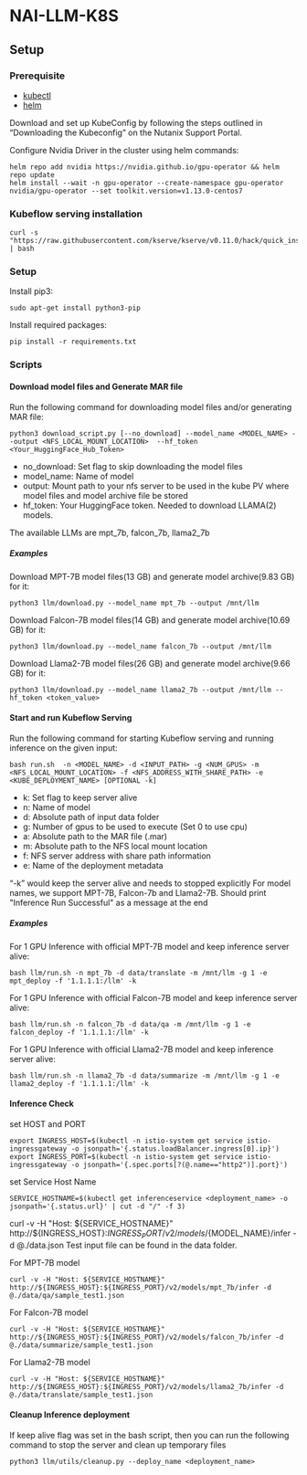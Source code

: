 # NAI-LLM-K8S

## Setup

### Prerequisite
* [kubectl](https://kubernetes.io/docs/tasks/tools/#kubectl)
* [helm](https://helm.sh/docs/intro/install/)

Download and set up KubeConfig by following the steps outlined in “Downloading the Kubeconfig” on the Nutanix Support Portal.

Configure Nvidia Driver in the cluster using helm commands:

```
helm repo add nvidia https://nvidia.github.io/gpu-operator && helm repo update
helm install --wait -n gpu-operator --create-namespace gpu-operator nvidia/gpu-operator --set toolkit.version=v1.13.0-centos7
```

### Kubeflow serving installation

```
curl -s "https://raw.githubusercontent.com/kserve/kserve/v0.11.0/hack/quick_install.sh" | bash
```

### Setup

Install pip3:
```
sudo apt-get install python3-pip
```

Install required packages:

```
pip install -r requirements.txt
```

### Scripts

#### Download model files and Generate MAR file
Run the following command for downloading model files and/or generating MAR file: 
```
python3 download_script.py [--no_download] --model_name <MODEL_NAME> --output <NFS_LOCAL_MOUNT_LOCATION>  --hf_token <Your_HuggingFace_Hub_Token>
```
- no_download:      Set flag to skip downloading the model files
- model_name:       Name of model
- output:       Mount path to your nfs server to be used in the kube PV where model files and model archive file be stored
- hf_token:         Your HuggingFace token. Needed to download LLAMA(2) models.

The available LLMs are mpt_7b, falcon_7b, llama2_7b

##### Examples

Download MPT-7B model files(13 GB) and generate model archive(9.83 GB) for it:
```
python3 llm/download.py --model_name mpt_7b --output /mnt/llm
```
Download Falcon-7B model files(14 GB) and generate model archive(10.69 GB) for it:
```
python3 llm/download.py --model_name falcon_7b --output /mnt/llm
```
Download Llama2-7B model files(26 GB) and generate model archive(9.66 GB) for it:
```
python3 llm/download.py --model_name llama2_7b --output /mnt/llm --hf_token <token_value>
```

#### Start and run Kubeflow Serving

Run the following command for starting Kubeflow serving and running inference on the given input:
```
bash run.sh  -n <MODEL_NAME> -d <INPUT_PATH> -g <NUM_GPUS> -m <NFS_LOCAL_MOUNT_LOCATION> -f <NFS_ADDRESS_WITH_SHARE_PATH> -e <KUBE_DEPLOYMENT_NAME> [OPTIONAL -k]
```
- k:    Set flag to keep server alive
- n:    Name of model
- d:    Absolute path of input data folder
- g:    Number of gpus to be used to execute (Set 0 to use cpu)
- a:    Absolute path to the MAR file (.mar)
- m:    Absolute path to the NFS local mount location
- f:    NFS server address with share path information
- e:    Name of the deployment metadata

“-k” would keep the server alive and needs to stopped explicitly
For model names, we support MPT-7B, Falcon-7b and Llama2-7B.
Should print "Inference Run Successful" as a message at the end

##### Examples

For 1 GPU Inference with official MPT-7B model and keep inference server alive:
```
bash llm/run.sh -n mpt_7b -d data/translate -m /mnt/llm -g 1 -e mpt_deploy -f '1.1.1.1:/llm' -k
```
For 1 GPU Inference with official Falcon-7B model and keep inference server alive:
```
bash llm/run.sh -n falcon_7b -d data/qa -m /mnt/llm -g 1 -e falcon_deploy -f '1.1.1.1:/llm' -k
```
For 1 GPU Inference with official Llama2-7B model and keep inference server alive:
```
bash llm/run.sh -n llama2_7b -d data/summarize -m /mnt/llm -g 1 -e llama2_deploy -f '1.1.1.1:/llm' -k
```

#### Inference Check

set HOST and PORT
```
export INGRESS_HOST=$(kubectl -n istio-system get service istio-ingressgateway -o jsonpath='{.status.loadBalancer.ingress[0].ip}')
export INGRESS_PORT=$(kubectl -n istio-system get service istio-ingressgateway -o jsonpath='{.spec.ports[?(@.name=="http2")].port}')
```

set Service Host Name
```
SERVICE_HOSTNAME=$(kubectl get inferenceservice <deployment_name> -o jsonpath='{.status.url}' | cut -d "/" -f 3)
```

curl -v -H "Host: ${SERVICE_HOSTNAME}" http://${INGRESS_HOST}:${INGRESS_PORT}/v2/models/${MODEL_NAME}/infer -d @./data.json
Test input file can be found in the data folder.


For MPT-7B model
```
curl -v -H "Host: ${SERVICE_HOSTNAME}" http://${INGRESS_HOST}:${INGRESS_PORT}/v2/models/mpt_7b/infer -d @./data/qa/sample_test1.json
```
For Falcon-7B model
```
curl -v -H "Host: ${SERVICE_HOSTNAME}" http://${INGRESS_HOST}:${INGRESS_PORT}/v2/models/falcon_7b/infer -d @./data/summarize/sample_test1.json
```
For Llama2-7B model
```
curl -v -H "Host: ${SERVICE_HOSTNAME}" http://${INGRESS_HOST}:${INGRESS_PORT}/v2/models/llama2_7b/infer -d @./data/translate/sample_test1.json
```

#### Cleanup Inference deployment

If keep alive flag was set in the bash script, then you can run the following command to stop the server and clean up temporary files
```
python3 llm/utils/cleanup.py --deploy_name <deployment_name>
```
